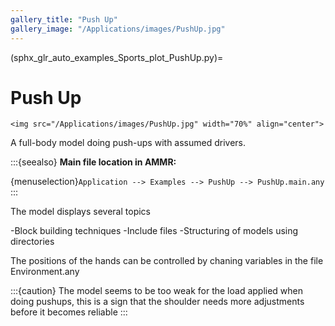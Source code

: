 ```yaml
---
gallery_title: "Push Up"
gallery_image: "/Applications/images/PushUp.jpg"
---
```


(sphx_glr_auto_examples_Sports_plot_PushUp.py)=

# Push Up

````{sidebar}
<img src="/Applications/images/PushUp.jpg" width="70%" align="center">
````


A full-body model doing push-ups with assumed drivers.



:::{seealso}
**Main file location in AMMR:**

{menuselection}`Application --> Examples --> PushUp --> PushUp.main.any`
:::

The model displays several topics

-Block building techniques
-Include files
-Structuring of models using directories

The positions of the hands can be controlled by chaning variables in the file
Environment.any

:::{caution}
The model seems to be too weak for the load applied when doing pushups, this
is a sign that the shoulder needs more adjustments before it becomes reliable
:::
